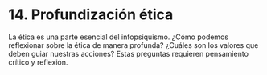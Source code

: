 # 14. Profundización ética

La ética es una parte esencial del infopsiquismo. ¿Cómo podemos reflexionar sobre la ética de manera profunda? ¿Cuáles son los valores que deben guiar nuestras acciones? Estas preguntas requieren pensamiento crítico y reflexión.
